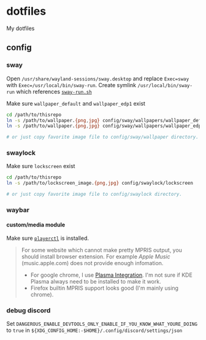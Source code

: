 # dotfiles

My dotfiles

## config

### sway
Open `/usr/share/wayland-sessions/sway.desktop` and replace `Exec=sway` with `Exec=/usr/local/bin/sway-run`. Create symlink `/usr/local/bin/sway-run` which references [`sway-run.sh`](./local/bin/sway-run.sh)

Make sure `wallpaper_default` and `wallpaper_edp1` exist
```bash
cd /path/to/thisrepo
ln -s /path/to/wallpaper.{png,jpg} config/sway/wallpapers/wallpaper_defualt
ln -s /path/to/wallpaper.{png,jpg} config/sway/wallpapers/wallpaper_edp1

# or just copy favorite image file to config/sway/wallpaper directory.
```

### swaylock
Make sure `lockscreen` exist
```bash
cd /path/to/thisrepo
ln -s /path/to/lockscreen_image.{png,jpg} config/swaylock/lockscreen

# or just copy favorite image file to config/swaylock directory.
```

### waybar

#### custom/media module
Make sure [`playerctl`](https://github.com/altdesktop/playerctl) is installed.

> For some website which cannot make pretty MPRIS output, you should install browser extension. For example *Apple Music* (music.apple.com) does not provide enough infomation.
>
> - For google chrome, I use [Plasma Integration](https://chrome.google.com/webstore/detail/plasma-integration/cimiefiiaegbelhefglklhhakcgmhkai). I'm not sure if KDE Plasma always need to be installed to make it work.
> - Firefox builtin MPRIS support looks good (I'm mainly using chrome).

### debug discord
Set `DANGEROUS_ENABLE_DEVTOOLS_ONLY_ENABLE_IF_YOU_KNOW_WHAT_YOURE_DOING` to `true` in `${XDG_CONFIG_HOME:-$HOME}/.config/discord/settings/json`
